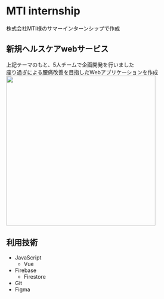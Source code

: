 # MTI internship
株式会社MTI様のサマーインターンシップで作成
## 新規ヘルスケアwebサービス
上記テーマのもと、5人チームで企画開発を行いました  
座り過ぎによる腰痛改善を目指したWebアプリケーションを作成  
<img src="https://user-images.githubusercontent.com/94727916/187962699-0f967e86-9484-486a-b83c-8c702dae0f82.png" width=400>
## 利用技術
- JavaScript
  - Vue
- Firebase
  - Firestore
- Git
- Figma
